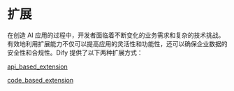 # 扩展

在创造 AI 应用的过程中，开发者面临着不断变化的业务需求和复杂的技术挑战。有效地利用扩展能力不仅可以提高应用的灵活性和功能性，还可以确保企业数据的安全性和合规性。Dify 提供了以下两种扩展方式：

[api\_based\_extension](api\_based\_extension/ "mention")

[code\_based\_extension](code\based\_extension/ "mention")